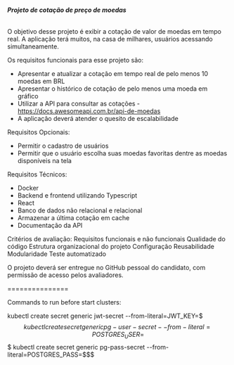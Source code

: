 ###### **Projeto de cotação de preço de moedas**

O objetivo desse projeto é exibir a cotação de valor de moedas em tempo real. 
A aplicação terá muitos, na casa de milhares, usuários acessando simultaneamente.

Os requisitos funcionais para esse projeto são: 

  - Apresentar e atualizar a cotação em tempo real de pelo menos 10 moedas em BRL
  - Apresentar o histórico de cotação de pelo menos uma moeda em gráfico
  - Utilizar a API para consultar as cotações - https://docs.awesomeapi.com.br/api-de-moedas
  - A aplicação deverá atender o quesito de escalabilidade 
         
Requisitos Opcionais: 

  - Permitir o cadastro de usuários
  - Permitir que o usuário escolha suas moedas favoritas dentre as moedas disponíveis na tela 
    
Requisitos Técnicos: 
  - Docker
  - Backend e frontend utilizando Typescript
  - React
  - Banco de dados não relacional e relacional
  - Armazenar a última cotação em cache
  - Documentação da API 

Critérios de avaliação: 
Requisitos funcionais e não funcionais
Qualidade do código
Estrutura organizacional do projeto
Configuração
Reusabilidade
Modularidade
Teste automatizado 

O projeto deverá ser entregue no GitHub pessoal do candidato, com permissão de acesso pelos avaliadores.


===============

Commands to run before start clusters:

kubectl create secret generic jwt-secret --from-literal=JWT_KEY=$$$
kubectl create secret generic pg-user-secret --from-literal=POSTGRES_USER=$$$
kubectl create secret generic pg-pass-secret --from-literal=POSTGRES_PASS=$$$